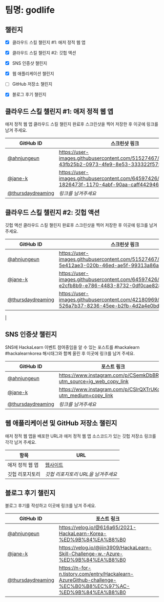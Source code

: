 # 팀명: godlife #

## 챌린지 ##

* [X] 클라우드 스킬 챌린지 #1: 애저 정적 웹 앱
* [X] 클라우드 스킬 챌린지 #2: 깃헙 액션
* [X] SNS 인증샷 챌린지
* [X] 웹 애플리케이션 챌린지
* [ ] GitHub 저장소 챌린지
* [X] 블로그 후기 챌린지


## 클라우드 스킬 챌린지 #1: 애저 정적 웹 앱 ##

애저 정적 웹 앱 클라우드 스킬 챌린지 완료후 스크린샷을 찍어 저장한 후 이곳에 링크를 남겨 주세요.

| GitHub ID | 스크린샷 링크 |
| --------- | ------------- |
| [@ahnjungeun](https://github.com/ahnjungeun) | https://user-images.githubusercontent.com/51527467/129226500-43fb25b2-0973-4fe9-8e53-333322f57518.png |
| [@jane-k](https://github.com/jane-k) | https://user-images.githubusercontent.com/64597426/129470995-1826473f-1170-4abf-90aa-caff442946a4.png |
| [@thursdaydreaming](https://github.com/thursdaydreaming) | *링크를 남겨주세요* |



## 클라우드 스킬 챌린지 #2: 깃헙 액션 ##

깃헙 액션 클라우드 스킬 챌린지 완료후 스크린샷을 찍어 저장한 후 이곳에 링크를 남겨 주세요.

| GitHub ID | 스크린샷 링크 |
| --------- | ------------- |
| [@ahnjungeun](https://github.com/ahnjungeun) | https://user-images.githubusercontent.com/51527467/129227424-5e412ae3-020b-46ed-ae5f-99313a86ae16.png |
| [@jane-k](https://github.com/jane-k) | https://user-images.githubusercontent.com/64597426/129476447-e2cfb8b9-e786-4483-8732-0df0cae828a0.png |
| [@thursdaydreaming](https://github.com/thursdaydreaming) |https://user-images.githubusercontent.com/42180969/129501878-526a7b37-8236-45ee-b2fb-4d2a4e0bd553.png |
|



## SNS 인증샷 챌린지 ##

SNS에 HackaLearn 이벤트 참여중임을 알 수 있는 포스트를 #hackalearn #hackalearnkorea 해시태그와 함꼐 올린 후 이곳에 링크를 남겨 주세요.

| GitHub ID | 포스트 링크 |
| --------- | ------------- |
| [@ahnjungeun](https://github.com/ahnjungeun) | https://www.instagram.com/p/CSemkDbBRgj/?utm_source=ig_web_copy_link |
| [@jane-k](https://github.com/jane-k) | https://www.instagram.com/p/CSlrQXTrUKc/?utm_medium=copy_link |
| [@thursdaydreaming](https://github.com/thursdaydreaming) | *링크를 남겨주세요* |



## 웹 애플리케이션 및 GitHub 저장소 챌린지 ##

애저 정적 웹 앱을 배포한 URL과 애저 정적 웹 앱 소스코드가 있는 깃헙 저장소 링크를 각각 남겨 주세요.

| 항목            | URL                                |
| --------------- | ---------------------------------- |
| 애저 정적 웹 앱 | [웹사이트](https://calm-field-0277a6310.azurestaticapps.net/) |
| 깃헙 리포지토리 | *깃헙 리포지토리 URL을 남겨주세요* |


## 블로그 후기 챌린지 ##

블로그 후기를 작성하고 이곳에 링크를 남겨 주세요.

| GitHub ID | 포스트 링크 |
| --------- | ------------- |
| [@ahnjungeun](https://github.com/ahnjungeun) | https://velog.io/@616a65/2021-HackaLearn-Korea-%ED%9B%84%EA%B8%B0  |
| [@jane-k](https://github.com/jane-k) | https://velog.io/@jiin3909/HackaLearn-Skill-Challenge-w.-Azure-%ED%9B%84%EA%B8%B0 |
| [@thursdaydreaming](https://github.com/thursdaydreaming) |https://n-for-n.tistory.com/entry/Hackalearn-AzureGithub-challenge-%EC%B0%B8%EC%97%AC-%ED%9B%84%EA%B8%B0|
